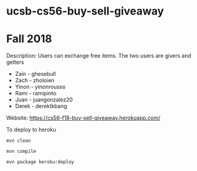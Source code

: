 # ucsb-cs56-buy-sell-giveaway

# Fall 2018
Description: Users can exchange free items. The two users are givers and getters

- Zain - ghesebull
- Zach - zholoien
- Yinon - yinonrousso
- Rami - ramipinto
- Juan - juangonzalez20
- Derek - derektkbang

Website: https://cs56-f18-buy-sell-giveaway.herokuapp.com/

To deploy to heroku
```
mvn clean

mvn compile

mvn package heroku:deploy

```
